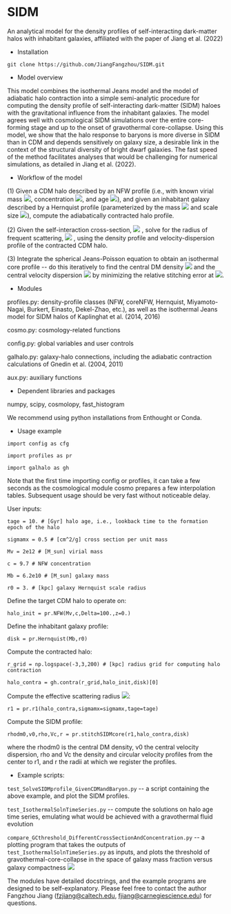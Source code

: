 # SIDM
An analytical model for the density profiles of self-interacting dark-matter halos with inhabitant galaxies, affiliated with the paper of Jiang et al. (2022)

- Installation

`git clone https://github.com/JiangFangzhou/SIDM.git`

- Model overview

This model combines the isothermal Jeans model and the model of adiabatic halo contraction into a simple semi-analytic procedure for computing the density profile of self-interacting dark-matter (SIDM) haloes with the gravitational influence from the inhabitant galaxies. The model agrees well with cosmological SIDM simulations over the entire core-forming stage and up to the onset of gravothermal core-collapse. Using this model, we show that the halo response to baryons is more diverse in SIDM than in CDM and depends sensitively on galaxy size, a desirable link in the context of the structural diversity of bright dwarf galaxies. The fast speed of the method facilitates analyses that would be challenging for numerical simulations, as detailed in Jiang et al. (2022).

- Workflow of the model

(1) Given a CDM halo described by an NFW profile (i.e., with known virial mass <img src="https://render.githubusercontent.com/render/math?math=M_\mathrm{vir}">, concentration <img src="https://render.githubusercontent.com/render/math?math=c">, and age <img src="https://render.githubusercontent.com/render/math?math=t_\mathrm{age}">), and given an inhabitant galaxy described by a Hernquist profile (parameterized by the mass <img src="https://render.githubusercontent.com/render/math?math=M_\mathrm{b}"> and scale size <img src="https://render.githubusercontent.com/render/math?math=r_0">), compute the adiabatically contracted halo profile.

(2)  Given the self-interaction cross-section, <img src="https://render.githubusercontent.com/render/math?math=\sigma_m"> , solve for the radius of frequent scattering, <img src="https://render.githubusercontent.com/render/math?math=r_1"> , using the density profile and velocity-dispersion profile of the contracted CDM halo. 

(3)  Integrate the spherical Jeans-Poisson equation to obtain an isothermal core profile -- do this iteratively to find the central DM density <img src="https://render.githubusercontent.com/render/math?math=\rho_\mathrm{0}">  and the central velocity dispersion <img src="https://render.githubusercontent.com/render/math?math=v_\mathrm{0}">  by minimizing the relative stitching error at <img src="https://render.githubusercontent.com/render/math?math=r_1">.

- Modules

profiles.py: density-profile classes (NFW, coreNFW, Hernquist, Miyamoto-Nagai, Burkert, Einasto, Dekel-Zhao, etc.), as well as the isothermal Jeans model for SIDM halos of Kaplinghat et al. (2014, 2016)

cosmo.py: cosmology-related functions

config.py: global variables and user controls 

galhalo.py: galaxy-halo connections, including the adiabatic contraction calculations of Gnedin et al. (2004, 2011)

aux.py: auxiliary functions

- Dependent libraries and packages

numpy, scipy, cosmolopy, fast_histogram

We recommend using python installations from Enthought or Conda. 

- Usage example

`import config as cfg`

`import profiles as pr`

`import galhalo as gh`

Note that the first time importing config or profiles, it can take a few seconds as the cosmological module cosmo prepares a few interpolation tables. Subsequent usage should be very fast without noticeable delay. 

User inputs:

`tage = 10. # [Gyr] halo age, i.e., lookback time to the formation epoch of the halo`

`sigmamx = 0.5 # [cm^2/g] cross section per unit mass`

`Mv = 2e12 # [M_sun] virial mass`

`c = 9.7 # NFW concentration`

`Mb = 6.2e10 # [M_sun] galaxy mass`

`r0 = 3. # [kpc] galaxy Hernquist scale radius`


Define the target CDM halo to operate on:

`halo_init = pr.NFW(Mv,c,Delta=100.,z=0.)`

Define the inhabitant galaxy profile: 

`disk = pr.Hernquist(Mb,r0)`

Compute the contracted halo:

`r_grid = np.logspace(-3,3,200) # [kpc] radius grid for computing halo contraction`

`halo_contra = gh.contra(r_grid,halo_init,disk)[0] `


Compute the effective scattering radius <img src="https://render.githubusercontent.com/render/math?math=r_1">:

`r1 = pr.r1(halo_contra,sigmamx=sigmamx,tage=tage)`

Compute the SIDM profile:

`rhodm0,v0,rho,Vc,r = pr.stitchSIDMcore(r1,halo_contra,disk)`

where the rhodm0 is the central DM density, v0 the central velocity dispersion, rho and Vc the density and circular velocity profiles from the center to r1, and r the radii at which we register the profiles. 

- Example scripts:

`test_SolveSIDMprofile_GivenCDMandBaryon.py` -- a script containing the above example, and plot the SIDM profiles.

`test_IsothermalSolnTimeSeries.py` -- compute the solutions on halo age time series, emulating what would be achieved with a gravothermal fluid evolution

`compare_GCthreshold_DifferentCrossSectionAndConcentration.py` -- a plotting program that takes the outputs of `test_IsothermalSolnTimeSeries.py` as inputs, and plots the threshold of gravothermal-core-collapse in the space of galaxy mass fraction versus galaxy compactness <img src="https://render.githubusercontent.com/render/math?math=M_\mathrm{b}/M_\mathrm{vir}-r_\mathrm{1/2}/M_\mathrm{vir}">

The modules have detailed docstrings, and the example programs are designed 
to be self-explanatory. Please feel free to contact the author Fangzhou Jiang (fzjiang@caltech.edu, fjiang@carnegiescience.edu) for questions.
